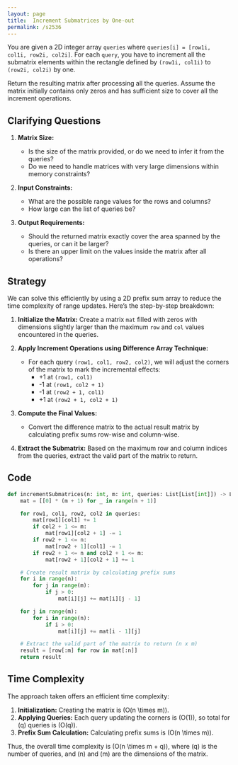 ```yaml
---
layout: page
title:  Increment Submatrices by One-out
permalink: /s2536
---
```


You are given a 2D integer array `queries` where `queries[i] = [row1i, col1i, row2i, col2i]`. For each `query`, you have to increment all the submatrix elements within the rectangle defined by `(row1i, col1i)` to `(row2i, col2i)` by one.

Return the resulting matrix after processing all the queries. Assume the matrix initially contains only zeros and has sufficient size to cover all the increment operations.

## Clarifying Questions

1. **Matrix Size:** 
   - Is the size of the matrix provided, or do we need to infer it from the queries?
   - Do we need to handle matrices with very large dimensions within memory constraints?

2. **Input Constraints:** 
   - What are the possible range values for the rows and columns?
   - How large can the list of queries be?

3. **Output Requirements:**
   - Should the returned matrix exactly cover the area spanned by the queries, or can it be larger?
   - Is there an upper limit on the values inside the matrix after all operations?

## Strategy

We can solve this efficiently by using a 2D prefix sum array to reduce the time complexity of range updates. Here’s the step-by-step breakdown:

1. **Initialize the Matrix:** Create a matrix `mat` filled with zeros with dimensions slightly larger than the maximum `row` and `col` values encountered in the queries.

2. **Apply Increment Operations using Difference Array Technique:**
   - For each query `(row1, col1, row2, col2)`, we will adjust the corners of the matrix to mark the incremental effects:
     - +1 at `(row1, col1)`
     - -1 at `(row1, col2 + 1)`
     - -1 at `(row2 + 1, col1)`
     - +1 at `(row2 + 1, col2 + 1)`

3. **Compute the Final Values:**
   - Convert the difference matrix to the actual result matrix by calculating prefix sums row-wise and column-wise.

4. **Extract the Submatrix:** Based on the maximum row and column indices from the queries, extract the valid part of the matrix to return.

## Code

```python
def incrementSubmatrices(n: int, m: int, queries: List[List[int]]) -> List[List[int]]:
    mat = [[0] * (m + 1) for _ in range(n + 1)]

    for row1, col1, row2, col2 in queries:
        mat[row1][col1] += 1
        if col2 + 1 <= m:
            mat[row1][col2 + 1] -= 1
        if row2 + 1 <= n:
            mat[row2 + 1][col1] -= 1
        if row2 + 1 <= n and col2 + 1 <= m:
            mat[row2 + 1][col2 + 1] += 1

    # Create result matrix by calculating prefix sums
    for i in range(n):
        for j in range(m):
            if j > 0:
                mat[i][j] += mat[i][j - 1]

    for j in range(m):
        for i in range(n):
            if i > 0:
                mat[i][j] += mat[i - 1][j]

    # Extract the valid part of the matrix to return (n x m)
    result = [row[:m] for row in mat[:n]]
    return result
```

## Time Complexity

The approach taken offers an efficient time complexity:

1. **Initialization:** Creating the matrix is \(O(n \times m)\).
2. **Applying Queries:** Each query updating the corners is \(O(1)\), so total for \(q\) queries is \(O(q)\).
3. **Prefix Sum Calculation:** Calculating prefix sums is \(O(n \times m)\).

Thus, the overall time complexity is \(O(n \times m + q)\), where \(q\) is the number of queries, and \(n\) and \(m\) are the dimensions of the matrix.